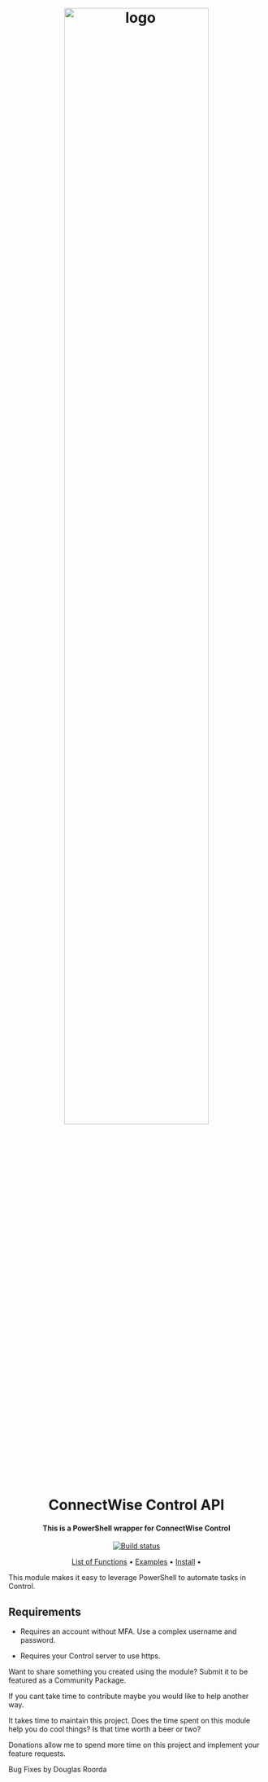 <h1 align="center">
  <br>
  <img src=".\Media\control-horiz-master.webp" alt="logo" width = 75% ></a>
  <br>
  ConnectWise Control API
  <br>
</h1>

<h4 align="center">

This is a PowerShell wrapper for ConnectWise Control

</h4>

<div align="center">

[![Build status](https://ci.appveyor.com/api/projects/status/1goqi5aldbm6p2oe?svg=true)](https://ci.appveyor.com/project/droorda/connectwisecontrolapi)
<!-- [![Codacy Badge](https://api.codacy.com/project/badge/Grade/8aa3633cda3d41d5baa5e9f595b8124f)](https://www.codacy.com/gh/christaylorcodes/ConnectWiseControlAPI/dashboard?utm_source=github.com&amp;utm_medium=referral&amp;utm_content=christaylorcodes/ConnectWiseControlAPI&amp;utm_campaign=Badge_Grade) -->
<!-- [![Gallery](https://img.shields.io/powershellgallery/v/ConnectWiseControlAPI?label=PS%20Gallery&logo=powershell&logoColor=white)](https://www.powershellgallery.com/packages/ConnectWiseControlAPI) -->
<!-- [![Donate](https://img.shields.io/badge/$-donate-ff69b4.svg?maxAge=2592000&amp;style=flat)](https://github.com/christaylorcodes/GitHub-Template/blob/main/DONATE.md) -->

</div>
<p align="center">
    <a href="ConnectWiseControlAPI_Functions.md">List of Functions</a> •
    <a href="./Examples">Examples</a> •
    <a href="#install">Install</a> •
    <!-- <a href="https://github.com/christaylorcodes/GitHub-Template/blob/main/CONTRIBUTING.md">Contribute</a> • -->
    <!-- <a href="https://github.com/christaylorcodes/GitHub-Template/blob/main/CONTRIBUTING.md#reporting-bugs">Submit a Bug</a> • -->
    <!-- <a href="https://github.com/christaylorcodes/GitHub-Template/blob/main/CONTRIBUTING.md#suggesting-enhancements">Request a Feature</a> -->
</p>

<!-- Summary -->

This module makes it easy to leverage PowerShell to automate tasks in Control.

<!-- Summary -->

<!-- ## [Install](https://www.powershellgallery.com/packages/ConnectWiseControlAPI) -->

 <!-- The module can be easily installed from the [PowerShellGallery](https://www.powershellgallery.com/packages/ConnectWiseControlAPI) -->

<!-- ```powershell
Install-Module 'ConnectWiseControlAPI'
``` -->

<!-- >If you are having issues accessing the PowerShell Gallery check out my [repair script](https://github.com/christaylorcodes/Initialize-PSGallery) -->


## Requirements

* Requires an account without MFA. Use a complex username and password.

* Requires your Control server to use https.

<!-- ## [Contributing](https://github.com/christaylorcodes/GitHub-Template/blob/main/CONTRIBUTING.md) -->

<!-- If you use this project please give it a star and follow so you can get updated when new features are released. This also lets me know what projects are getting used and what ones I should dedicate more time to. If you want to get more involved please see the [contributing page](https://github.com/christaylorcodes/GitHub-Template/blob/main/CONTRIBUTING.md). Projects need all kinds of help even if you don't know how to code. -->

Want to share something you created using the module? Submit it to be featured as a Community Package.

<!-- ## [Donating](https://github.com/christaylorcodes/GitHub-Template/blob/main/DONATE.md) -->

If you cant take time to contribute maybe you would like to help another way.

It takes time to maintain this project. Does the time spent on this module help you do cool things? Is that time worth a beer or two?

Donations allow me to spend more time on this project and implement your feature requests.

Bug Fixes by Douglas Roorda
